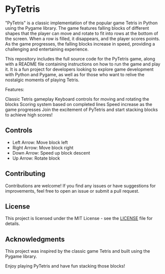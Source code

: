 # PyTetris


"PyTetris" is a classic implementation of the popular game Tetris in Python using the Pygame library. The game features falling blocks of different shapes that the player can move and rotate to fit into rows at the bottom of the screen. When a row is filled, it disappears, and the player scores points. As the game progresses, the falling blocks increase in speed, providing a challenging and entertaining experience.

This repository includes the full source code for the PyTetris game, along with a README file containing instructions on how to run the game and play it. It is a fun project for developers looking to explore game development with Python and Pygame, as well as for those who want to relive the nostalgic moments of playing Tetris.

Features:

Classic Tetris gameplay
Keyboard controls for moving and rotating the blocks
Scoring system based on completed lines
Speed increase as the game progresses
Join the excitement of PyTetris and start stacking blocks to achieve high scores!



## Controls

- Left Arrow: Move block left
- Right Arrow: Move block right
- Down Arrow: Speed up block descent
- Up Arrow: Rotate block

## Contributing

Contributions are welcome! If you find any issues or have suggestions for improvements, feel free to open an issue or submit a pull request.

## License

This project is licensed under the MIT License - see the [LICENSE](LICENSE) file for details.

## Acknowledgments

This project was inspired by the classic game Tetris and built using the Pygame library.

Enjoy playing PyTetris and have fun stacking those blocks!
